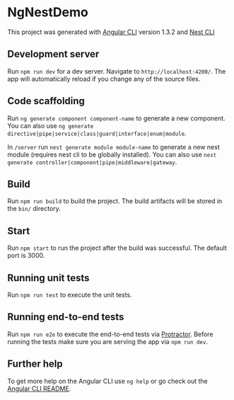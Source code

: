 # NgNestDemo

This project was generated with [Angular CLI](https://github.com/angular/angular-cli) version 1.3.2 and [Nest CLI](https://github.com/nestjs/nest-cli)

## Development server

Run `npm run dev` for a dev server. Navigate to `http://localhost:4200/`. The app will automatically reload if you change any of the source files.

## Code scaffolding

Run `ng generate component component-name` to generate a new component. You can also use `ng generate directive|pipe|service|class|guard|interface|enum|module`.

In `/server` run `nest generate module module-name` to generate a new nest module (requires nest cli to be globally installed). You can also use `nest generate controller|component|pipe|middleware|gateway`.

## Build

Run `npm run build` to build the project. The build artifacts will be stored in the `bin/` directory.

## Start

Run `npm start` to run the project after the build was successful. The default port is 3000.

## Running unit tests

Run `npm run test` to execute the unit tests.

## Running end-to-end tests

Run `npm run e2e` to execute the end-to-end tests via [Protractor](http://www.protractortest.org/).
Before running the tests make sure you are serving the app via `npm run dev`.

## Further help

To get more help on the Angular CLI use `ng help` or go check out the [Angular CLI README](https://github.com/angular/angular-cli/blob/master/README.md).
